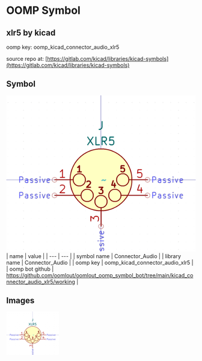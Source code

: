 # OOMP Symbol  
## xlr5  by kicad  
  
oomp key: oomp_kicad_connector_audio_xlr5  
  
source repo at: [https://gitlab.com/kicad/libraries/kicad-symbols](https://gitlab.com/kicad/libraries/kicad-symbols)  
## Symbol  
  
[![working.png](working_600.png)](working.png)  
| name | value | 
| --- | --- | 
| symbol name | Connector_Audio | 
| library name | Connector_Audio | 
| oomp key | oomp_kicad_connector_audio_xlr5 | 
| oomp bot github | https://github.com/oomlout/oomlout_oomp_symbol_bot/tree/main/kicad_connector_audio_xlr5/working | 
## Images  
  
[![working.png](working_140.png)](working.png)  
